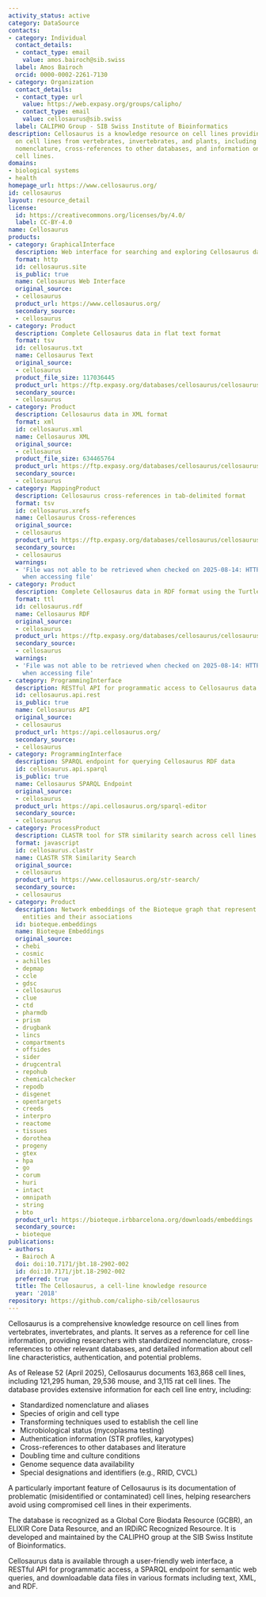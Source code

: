 ```yaml
---
activity_status: active
category: DataSource
contacts:
- category: Individual
  contact_details:
  - contact_type: email
    value: amos.bairoch@sib.swiss
  label: Amos Bairoch
  orcid: 0000-0002-2261-7130
- category: Organization
  contact_details:
  - contact_type: url
    value: https://web.expasy.org/groups/calipho/
  - contact_type: email
    value: cellosaurus@sib.swiss
  label: CALIPHO Group - SIB Swiss Institute of Bioinformatics
description: Cellosaurus is a knowledge resource on cell lines providing information
  on cell lines from vertebrates, invertebrates, and plants, including standardized
  nomenclature, cross-references to other databases, and information on problematic
  cell lines.
domains:
- biological systems
- health
homepage_url: https://www.cellosaurus.org/
id: cellosaurus
layout: resource_detail
license:
  id: https://creativecommons.org/licenses/by/4.0/
  label: CC-BY-4.0
name: Cellosaurus
products:
- category: GraphicalInterface
  description: Web interface for searching and exploring Cellosaurus data
  format: http
  id: cellosaurus.site
  is_public: true
  name: Cellosaurus Web Interface
  original_source:
  - cellosaurus
  product_url: https://www.cellosaurus.org/
  secondary_source:
  - cellosaurus
- category: Product
  description: Complete Cellosaurus data in flat text format
  format: tsv
  id: cellosaurus.txt
  name: Cellosaurus Text
  original_source:
  - cellosaurus
  product_file_size: 117036445
  product_url: https://ftp.expasy.org/databases/cellosaurus/cellosaurus.txt
  secondary_source:
  - cellosaurus
- category: Product
  description: Cellosaurus data in XML format
  format: xml
  id: cellosaurus.xml
  name: Cellosaurus XML
  original_source:
  - cellosaurus
  product_file_size: 634465764
  product_url: https://ftp.expasy.org/databases/cellosaurus/cellosaurus.xml
  secondary_source:
  - cellosaurus
- category: MappingProduct
  description: Cellosaurus cross-references in tab-delimited format
  format: tsv
  id: cellosaurus.xrefs
  name: Cellosaurus Cross-references
  original_source:
  - cellosaurus
  product_url: https://ftp.expasy.org/databases/cellosaurus/cellosaurus_xrefs.tsv
  secondary_source:
  - cellosaurus
  warnings:
  - 'File was not able to be retrieved when checked on 2025-08-14: HTTP 404 error
    when accessing file'
- category: Product
  description: Complete Cellosaurus data in RDF format using the Turtle syntax
  format: ttl
  id: cellosaurus.rdf
  name: Cellosaurus RDF
  original_source:
  - cellosaurus
  product_url: https://ftp.expasy.org/databases/cellosaurus/cellosaurus.ttl
  secondary_source:
  - cellosaurus
  warnings:
  - 'File was not able to be retrieved when checked on 2025-08-14: HTTP 404 error
    when accessing file'
- category: ProgrammingInterface
  description: RESTful API for programmatic access to Cellosaurus data
  id: cellosaurus.api.rest
  is_public: true
  name: Cellosaurus API
  original_source:
  - cellosaurus
  product_url: https://api.cellosaurus.org/
  secondary_source:
  - cellosaurus
- category: ProgrammingInterface
  description: SPARQL endpoint for querying Cellosaurus RDF data
  id: cellosaurus.api.sparql
  is_public: true
  name: Cellosaurus SPARQL Endpoint
  original_source:
  - cellosaurus
  product_url: https://api.cellosaurus.org/sparql-editor
  secondary_source:
  - cellosaurus
- category: ProcessProduct
  description: CLASTR tool for STR similarity search across cell lines
  format: javascript
  id: cellosaurus.clastr
  name: CLASTR STR Similarity Search
  original_source:
  - cellosaurus
  product_url: https://www.cellosaurus.org/str-search/
  secondary_source:
  - cellosaurus
- category: Product
  description: Network embeddings of the Bioteque graph that represent biological
    entities and their associations
  id: bioteque.embeddings
  name: Bioteque Embeddings
  original_source:
  - chebi
  - cosmic
  - achilles
  - depmap
  - ccle
  - gdsc
  - cellosaurus
  - clue
  - ctd
  - pharmdb
  - prism
  - drugbank
  - lincs
  - compartments
  - offsides
  - sider
  - drugcentral
  - repohub
  - chemicalchecker
  - repodb
  - disgenet
  - opentargets
  - creeds
  - interpro
  - reactome
  - tissues
  - dorothea
  - progeny
  - gtex
  - hpa
  - go
  - corum
  - huri
  - intact
  - omnipath
  - string
  - bto
  product_url: https://bioteque.irbbarcelona.org/downloads/embeddings
  secondary_source:
  - bioteque
publications:
- authors:
  - Bairoch A
  doi: doi:10.7171/jbt.18-2902-002
  id: doi:10.7171/jbt.18-2902-002
  preferred: true
  title: The Cellosaurus, a cell-line knowledge resource
  year: '2018'
repository: https://github.com/calipho-sib/cellosaurus
---
```

Cellosaurus is a comprehensive knowledge resource on cell lines from vertebrates, invertebrates, and plants. It serves as a reference for cell line information, providing researchers with standardized nomenclature, cross-references to other relevant databases, and detailed information about cell line characteristics, authentication, and potential problems.

As of Release 52 (April 2025), Cellosaurus documents 163,868 cell lines, including 121,295 human, 29,536 mouse, and 3,115 rat cell lines. The database provides extensive information for each cell line entry, including:

- Standardized nomenclature and aliases
- Species of origin and cell type
- Transforming techniques used to establish the cell line
- Microbiological status (mycoplasma testing)
- Authentication information (STR profiles, karyotypes)
- Cross-references to other databases and literature
- Doubling time and culture conditions
- Genome sequence data availability
- Special designations and identifiers (e.g., RRID, CVCL)

A particularly important feature of Cellosaurus is its documentation of problematic (misidentified or contaminated) cell lines, helping researchers avoid using compromised cell lines in their experiments.

The database is recognized as a Global Core Biodata Resource (GCBR), an ELIXIR Core Data Resource, and an IRDiRC Recognized Resource. It is developed and maintained by the CALIPHO group at the SIB Swiss Institute of Bioinformatics.

Cellosaurus data is available through a user-friendly web interface, a RESTful API for programmatic access, a SPARQL endpoint for semantic web queries, and downloadable data files in various formats including text, XML, and RDF.